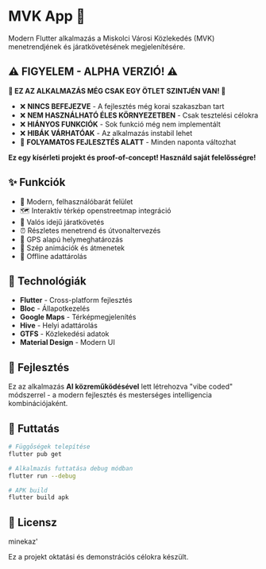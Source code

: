 # MVK App 🚌

Modern Flutter alkalmazás a Miskolci Városi Közlekedés (MVK) menetrendjének és járatkövetésének megjelenítésére.

## ⚠️ FIGYELEM - ALPHA VERZIÓ! ⚠️

**🚧 EZ AZ ALKALMAZÁS MÉG CSAK EGY ÖTLET SZINTJÉN VAN! 🚧**

- ❌ **NINCS BEFEJEZVE** - A fejlesztés még korai szakaszban tart
- ❌ **NEM HASZNÁLHATÓ ÉLES KÖRNYEZETBEN** - Csak tesztelési célokra
- ❌ **HIÁNYOS FUNKCIÓK** - Sok funkció még nem implementált
- ❌ **HIBÁK VÁRHATÓAK** - Az alkalmazás instabil lehet
- 🔄 **FOLYAMATOS FEJLESZTÉS ALATT** - Minden naponta változhat

**Ez egy kísérleti projekt és proof-of-concept! Használd saját felelősségre!**

## ✨ Funkciók

- 📱 Modern, felhasználóbarát felület
- 🗺️ Interaktív térkép openstreetmap integráció
- 🚌 Valós idejű járatkövetés
- ⏰ Részletes menetrend és útvonaltervezés
- 📍 GPS alapú helymeghatározás
- 🎨 Szép animációk és átmenetek
- 💾 Offline adattárolás

## 🚀 Technológiák

- **Flutter** - Cross-platform fejlesztés
- **Bloc** - Állapotkezelés
- **Google Maps** - Térképmegjelenítés
- **Hive** - Helyi adattárolás
- **GTFS** - Közlekedési adatok
- **Material Design** - Modern UI

## 🤖 Fejlesztés

Ez az alkalmazás **AI közreműködésével** lett létrehozva "vibe coded" módszerrel - a modern fejlesztés és mesterséges intelligencia kombinációjaként.

## 📱 Futtatás

```bash
# Függőségek telepítése
flutter pub get

# Alkalmazás futtatása debug módban
flutter run --debug

# APK build
flutter build apk
```

## 📄 Licensz
minekaz'

Ez a projekt oktatási és demonstrációs célokra készült.
